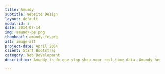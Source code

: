 ```yaml
---
title: Amundy
subtitle: Website Design
layout: default
modal-id: 5
date: 2014-07-14
img: amundy-be.png
thumbnail: amundy-fe.png
alt: image-alt
project-date: April 2014
client: Start Bootstrap
category: Web Development
description: Amundy is de one-stop-shop voor real-time data. Amundy het platform waar data feeds kan zoeken, filteren en combineren zodat je je eigen feeds kan afnemen. Het platform in lineair schaalbaar en kan dus enorme hoeveelheden data aan. Probeer Amundy zelf op:<a href="http://amundy.com/" target="_blank"> Amundy.com</a>

---
```

